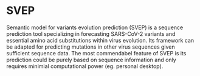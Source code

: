 # SVEP
Semantic model for variants evolution prediction (SVEP) is a sequence prediction tool specializing in forecasting SARS-CoV-2 variants and essential amino acid substitutions within virus evolution. Its framework can be adapted for predicting mutations in other virus sequences given sufficient sequence data. The most commendabel feature of SVEP is its prediction could be purely based on sequence information and only requires minimial computational power (eg. personal desktop). 
